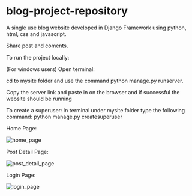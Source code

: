 # blog-project-repository

A single use blog website developed in Django Framework using python, html, css and javascript.

Share post and coments.

To run the project locally:

(For windows users) Open terminal:

cd to mysite folder and use the command python manage.py runserver.

Copy the server link and paste in on the browser and if successful the website should be running

To create a superuser:
In terminal under mysite folder type the following command: python manage.py createsuperuser

Home Page:

![home_page](https://user-images.githubusercontent.com/93693545/141519001-3f6f9f0e-3105-4f4e-9a88-1206cbf60f3c.png)


Post Detail Page:

![post_detail_page](https://user-images.githubusercontent.com/93693545/141520000-c63ac7c0-49b6-40a4-ac8b-5edeed3b38ad.png)


Login Page:

![login_page](https://user-images.githubusercontent.com/93693545/141519186-b652a318-d1c3-40d1-b26a-e54ad1d70dd7.png)
